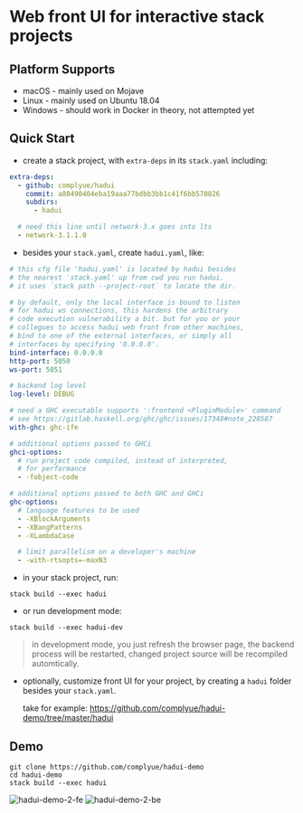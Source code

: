 # Web front UI for interactive stack projects

## Platform Supports

- macOS - mainly used on Mojave
- Linux - mainly used on Ubuntu 18.04
- Windows - should work in Docker in theory, not attempted yet

## Quick Start

- create a stack project, with `extra-deps` in its `stack.yaml` including:

```yaml
extra-deps:
  - github: complyue/hadui
    commit: a80490404eba19aaa77bdbb3bb1c41f6bb570826
    subdirs:
      - hadui

  # need this line until network-3.x goes into lts
  - network-3.1.1.0
```

- besides your `stack.yaml`, create `hadui.yaml`, like:

```yaml
# this cfg file 'hadui.yaml' is located by hadui besides
# the nearest 'stack.yaml' up from cwd you run hadui.
# it uses `stack path --project-root` to locate the dir.

# by default, only the local interface is bound to listen
# for hadui ws connections, this hardens the arbitrary
# code execution vulnerability a bit. but for you or your
# collegues to access hadui web front from other machines,
# bind to one of the external interfaces, or simply all
# interfaces by specifying '0.0.0.0'.
bind-interface: 0.0.0.0
http-port: 5050
ws-port: 5051

# backend log level
log-level: DEBUG

# need a GHC executable supports ':frontend <PluginModule>' command
# see https://gitlab.haskell.org/ghc/ghc/issues/17348#note_228587
with-ghc: ghc-ife

# additional options passed to GHCi
ghci-options:
  # run project code compiled, instead of interpreted,
  # for performance
  - -fobject-code

# additional options passed to both GHC and GHCi
ghc-options:
  # language features to be used
  - -XBlockArguments
  - -XBangPatterns
  - -XLambdaCase

  # limit parallelism on a developer's machine
  - -with-rtsopts=-maxN3
```

- in your stack project, run:

```shell
stack build --exec hadui
```

- or run development mode:

```shell
stack build --exec hadui-dev
```

> in development mode, you just refresh the browser page, the
> backend process will be restarted, changed project source will
> be recompiled automtically.

- optionally, customize front UI for your project, by creating a
  `hadui` folder besides your `stack.yaml`.

  take for example:
  https://github.com/complyue/hadui-demo/tree/master/hadui

## Demo

```shell
git clone https://github.com/complyue/hadui-demo
cd hadui-demo
stack build --exec hadui
```

![hadui-demo-2-fe](https://user-images.githubusercontent.com/15646573/67268165-6410f880-f4e6-11e9-861e-ed779493d6af.png)
![hadui-demo-2-be](https://user-images.githubusercontent.com/15646573/67268163-63786200-f4e6-11e9-86bc-6820a1314477.png)
